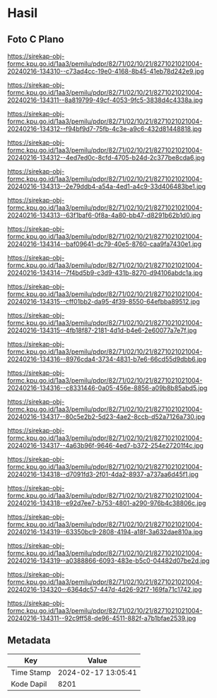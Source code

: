 # Hasil

## Foto C Plano

https://sirekap-obj-formc.kpu.go.id/1aa3/pemilu/pdpr/82/71/02/10/21/8271021021004-20240216-134310--c73ad4cc-19e0-4168-8b45-41eb78d242e9.jpg

https://sirekap-obj-formc.kpu.go.id/1aa3/pemilu/pdpr/82/71/02/10/21/8271021021004-20240216-134311--8a819799-49cf-4053-9fc5-3838d4c4338a.jpg

https://sirekap-obj-formc.kpu.go.id/1aa3/pemilu/pdpr/82/71/02/10/21/8271021021004-20240216-134312--f94bf9d7-75fb-4c3e-a9c6-432d81448818.jpg

https://sirekap-obj-formc.kpu.go.id/1aa3/pemilu/pdpr/82/71/02/10/21/8271021021004-20240216-134312--4ed7ed0c-8cfd-4705-b24d-2c377be8cda6.jpg

https://sirekap-obj-formc.kpu.go.id/1aa3/pemilu/pdpr/82/71/02/10/21/8271021021004-20240216-134313--2e79ddb4-a54a-4ed1-a4c9-33d406483be1.jpg

https://sirekap-obj-formc.kpu.go.id/1aa3/pemilu/pdpr/82/71/02/10/21/8271021021004-20240216-134313--63f1baf6-0f8a-4a80-bb47-d8291b62b1d0.jpg

https://sirekap-obj-formc.kpu.go.id/1aa3/pemilu/pdpr/82/71/02/10/21/8271021021004-20240216-134314--baf09641-dc79-40e5-8760-caa9fa7430e1.jpg

https://sirekap-obj-formc.kpu.go.id/1aa3/pemilu/pdpr/82/71/02/10/21/8271021021004-20240216-134314--7f4bd5b9-c3d9-431b-8270-d94106abdc1a.jpg

https://sirekap-obj-formc.kpu.go.id/1aa3/pemilu/pdpr/82/71/02/10/21/8271021021004-20240216-134315--cff01bb2-da95-4f39-8550-64efbba89512.jpg

https://sirekap-obj-formc.kpu.go.id/1aa3/pemilu/pdpr/82/71/02/10/21/8271021021004-20240216-134315--4fb18f87-2181-4d1d-b4e6-2e60077a7e7f.jpg

https://sirekap-obj-formc.kpu.go.id/1aa3/pemilu/pdpr/82/71/02/10/21/8271021021004-20240216-134316--8976cda4-3734-4831-b7e6-66cd55d9dbb6.jpg

https://sirekap-obj-formc.kpu.go.id/1aa3/pemilu/pdpr/82/71/02/10/21/8271021021004-20240216-134316--c8331446-0a05-456e-8856-a09b8b85abd5.jpg

https://sirekap-obj-formc.kpu.go.id/1aa3/pemilu/pdpr/82/71/02/10/21/8271021021004-20240216-134317--80c5e2b2-5d23-4ae2-8ccb-d52a7126a730.jpg

https://sirekap-obj-formc.kpu.go.id/1aa3/pemilu/pdpr/82/71/02/10/21/8271021021004-20240216-134317--4a63b96f-9646-4ed7-b372-254e27201f4c.jpg

https://sirekap-obj-formc.kpu.go.id/1aa3/pemilu/pdpr/82/71/02/10/21/8271021021004-20240216-134318--d7091fd3-2f01-4da2-8937-a737aa6d45f1.jpg

https://sirekap-obj-formc.kpu.go.id/1aa3/pemilu/pdpr/82/71/02/10/21/8271021021004-20240216-134318--e92d7ee7-b753-4801-a290-976b4c38806c.jpg

https://sirekap-obj-formc.kpu.go.id/1aa3/pemilu/pdpr/82/71/02/10/21/8271021021004-20240216-134319--63350bc9-2808-4194-a18f-3a632dae810a.jpg

https://sirekap-obj-formc.kpu.go.id/1aa3/pemilu/pdpr/82/71/02/10/21/8271021021004-20240216-134319--a0388866-6093-483e-b5c0-04482d07be2d.jpg

https://sirekap-obj-formc.kpu.go.id/1aa3/pemilu/pdpr/82/71/02/10/21/8271021021004-20240216-134320--6364dc57-447d-4d26-92f7-169fa71c1742.jpg

https://sirekap-obj-formc.kpu.go.id/1aa3/pemilu/pdpr/82/71/02/10/21/8271021021004-20240216-134311--92c9ff58-de96-4511-882f-a7b1bfae2539.jpg


## Metadata

| Key        | Value               |
| ---------- | ------------------- |
| Time Stamp | 2024-02-17 13:05:41 |
| Kode Dapil | 8201                |



